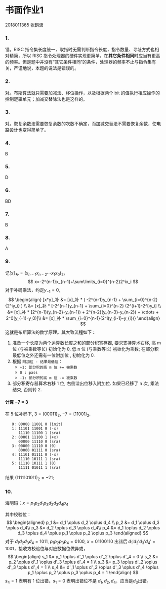 # 书面作业1

2018011365 张鹤潇

### 1.

错。RISC 指令集长度统一，取指时无需判断指令长度，指令数量、寻址方式也相对精简，所以 RISC 指令处理器的硬件实现更简单，在**其它条件相同**时应当有更高的频率。但是题中并没有“其它条件相同”的条件，处理器的频率不止与指令集有关，严谨地说，本题的说法是错误的。

### 2.

对。布斯算法就只需要加减法、移位操作，以及根据两个 bit 的值执行相应操作的控制逻辑单元；加减交替除法也是这样的。

### 3.

对。恢复余数法需要恢复余数的次数不确定，而加减交替法不需要恢复余数，使电路设计也变得简单了。

### 4.

B 

### 5.

D 

### 6.

BD 

### 7.

B

### 8.

A

### 9.

记$[x]_补=(x_{n-1}x_{n-2}\cdots x_1x_0)_2$，
$$
x=-2^{n-1}x_{n-1}+\sum\limits_{i=0}^{n-2}2^ix_i
$$
对于补码乘法，约定$y_{-1}=0$,
$$
\begin{align}
[x*y]_补 &= [x]_补 * ( -2^{n-1}y_{n-1} + \sum_{i=0}^{n-2}{2^iy_i} ) \\
&= [x]_补 * [-2^{n-1}y_{n-1} + \sum_{i=0}^{n-2} (2^{i+1}-2^i)y_i] \\
&= [x]_补 * [2^{n-1}(y_{n-2}-y_{n-1}) + 2^{n-2}(y_{n-3}-y_{n-2}) + \cdots + 2^0(y_{-1}-y_0)]\\
&= [x]_补 * \sum_{i=0}^{n-1}{2^i(y_{i-1}-y_{i})}
\end{align}
$$
这就是布斯算法的数学原理。其大致流程如下：

1. 准备一个长度为两个运算数长度之和的部分积寄存器, 要求支持算术右移, 高 m 位 (与被乘数等长) 初始化为 0, 低 n 位 (与乘数等长) 初始化为乘数; 在部分积最低位之外还需有一位附加位 , 初始化为 0.
2. 根据 `附加位 - 结果最低位`：
	- `+1: 部分积的高 m 位 += 被乘数`
   +   `0 : pass`
   +   `-1: 部分积的高 m 位 -= 被乘数 `
4. 部分积寄存器算术右移 1 位, 右侧溢出位移入附加位. 如果已经移了 n 次, 乘法结束, 否则转 2.

#### 计算 $-7\times3$

在 5 位补码下, $3 = (00011)_2$, $-7 = (11001)_2$. 

```
   0: 00000 11001 0	(init)
   1: 11101 11001 0	(-x) 
      11110 11100 1	(sra)
   2: 00001 11100 1	(+x) 
      00000 11110 0	(sra) 
   3: 00000 11110 0	(0) 
      00000 01111 0	(sra) 
   4: 11101 01111 0	(-x)
      11110 10111 1	(sra)
   5: 11110 10111 1	(0) 
      11111 01011 1	(sra)
```

结果 $(1111101011)_2=-21$; 

### 10.

海明码：$x=p_1p_2d_1p_3d_2d_3d_4p_4$

其中校验位：
$$
\begin{aligned}
p_1 &= d_1 \oplus d_2 \oplus d_4 \\
p_2 &= d_1 \oplus d_3 \oplus d_4\\
p_3 &= d_2 \oplus d_3 \oplus d_4\\
p_4 &= d_1 \oplus d_2 \oplus d_3 \oplus d_4 \oplus p_1 \oplus p_2 \oplus p_3
\end{aligned}
$$
对于 $d_1d_2d_3d_4=1011$,  $p_1p_2p_3p_4=0100$, $x=01100110$
出错后 $d_1'd_2'd_3'd_4'=1001$，接收方校验位与对应数据位做异或，
$$
\begin{align}
s_1 &= p_1 \oplus d'_1 \oplus d'_2 \oplus d'_4 = 0 \\
s_2 &= p_2 \oplus d'_1 \oplus d'_3 \oplus d'_4 = 1 \\
s_3 &= p_3 \oplus d'_2 \oplus d'_3 \oplus d'_4 = 1 \\
s_4 &= d'_1 \oplus d'_2 \oplus d'_3 \oplus d'_4 \oplus p_1 \oplus p_2 \oplus p_3 \oplus p_4 = 1
\end{align}
$$
 $s_4=1$ 表明有 1 位出错，$s_1=0$ 表明出错位不是 $d_1,d_2,d_4$，应当是$d_3$出错。